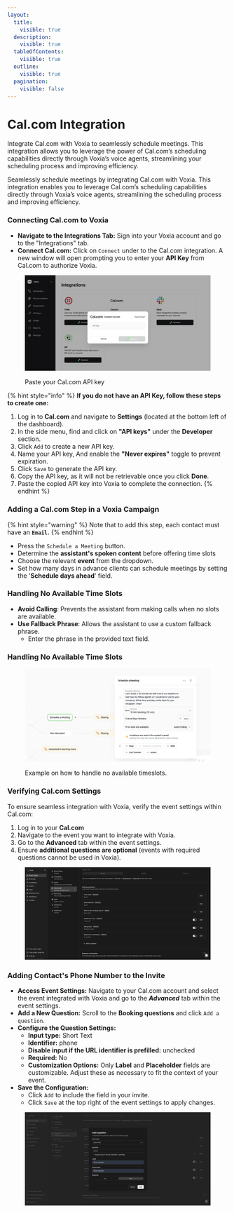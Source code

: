```yaml
---
layout:
  title:
    visible: true
  description:
    visible: true
  tableOfContents:
    visible: true
  outline:
    visible: true
  pagination:
    visible: false
---
```


# Cal.com Integration

Integrate Cal.com with Voxia to seamlessly schedule meetings. This integration allows you to leverage the power of Cal.com’s scheduling capabilities directly through Voxia’s voice agents, streamlining your scheduling process and improving efficiency.&#x20;

Seamlessly schedule meetings by integrating Cal.com with Voxia. This integration enables you to leverage Cal.com’s scheduling capabilities directly through Voxia’s voice agents, streamlining the scheduling process and improving efficiency.

### Connecting Cal.com to Voxia

* **Navigate to the Integrations Tab:** Sign into your Voxia account and go to the "Integrations" tab.
* **Connect Cal.com:** Click on `Connect` under to the Cal.com integration. A new window will open prompting you to enter your **API Key** from Cal.com to authorize Voxia.

<figure><img src="../.gitbook/assets/Screenshot 2025-02-14 at 11.05.17.png" alt=""><figcaption><p>Paste your Cal.com API key</p></figcaption></figure>

{% hint style="info" %}
**If you do not have an API Key, follow these steps to create one:**

1. Log in to **Cal.com** and navigate to **Settings** (located at the bottom left of the dashboard).
2. In the side menu, find and click on **"API keys"** under the **Developer** section.
3. Click `Add` to create a new API key.&#x20;
4. Name your API key, And enable the **"Never expires"** toggle to prevent expiration.
5. Click `Save` to generate the API key.&#x20;
6. Copy the API key, as it will not be retrievable once you click **Done**.
7. Paste the copied API key into Voxia to complete the connection.
{% endhint %}

### Adding a Cal.com Step in a Voxia Campaign

{% hint style="warning" %}
Note that to add this step, each contact must have an **`Email`.**
{% endhint %}

* Press the `Schedule a Meeting` button.
* Determine the **assistant's spoken content** before offering time slots
* Choose the relevant **event** from the dropdown.
* Set how many days in advance clients can schedule meetings by setting the '**Schedule days ahead**' field.

### Handling No Available Time Slots

* **Avoid Calling**: Prevents the assistant from making calls when no slots are available.
* **Use Fallback Phrase**: Allows the assistant to use a custom fallback phrase.
  * Enter the phrase in the provided text field.

### Handling No Available Time Slots

<figure><img src="../.gitbook/assets/Screenshot 2025-02-14 at 11.14.42.png" alt=""><figcaption><p>Example on how to handle no available timeslots.</p></figcaption></figure>

### Verifying Cal.com Settings <a href="#verifying-calendly-settings" id="verifying-calendly-settings"></a>

To ensure seamless integration with Voxia, verify the event settings within Cal.com:

1. Log in to your **Cal.com**&#x20;
2. Navigate to the event you want to integrate with Voxia.
3. Go to the **Advanced** tab within the event settings.
4. Ensure **additional questions are optional** (events with required questions cannot be used in Voxia).

<div align="center"><figure><img src="../.gitbook/assets/Screenshot 2024-08-16 at 20.36.15.png" alt=""><figcaption></figcaption></figure></div>

### Adding Contact's Phone Number to the Invite

* **Access Event Settings:** Navigate to your Cal.com account and select the event integrated with Voxia and go to the _**Advanced**_ tab within the event settings.
* **Add a New Question:** Scroll to the **Booking questions** and click `Add a question`.
* **Configure the Question Settings:**
  * **Input type:** Short Text
  * **Identifier:** phone
  * **Disable input if the URL identifier is prefilled:** unchecked
  * **Required:** No
  * **Customization Options:** Only **Label** and **Placeholder** fields are customizable. Adjust these as necessary to fit the context of your event.
* **Save the Configuration:**
  * Click `Add` to include the field in your invite.
  * Click `Save` at the top right of the event settings to apply changes.

<figure><img src="../.gitbook/assets/image (40).png" alt=""><figcaption></figcaption></figure>

